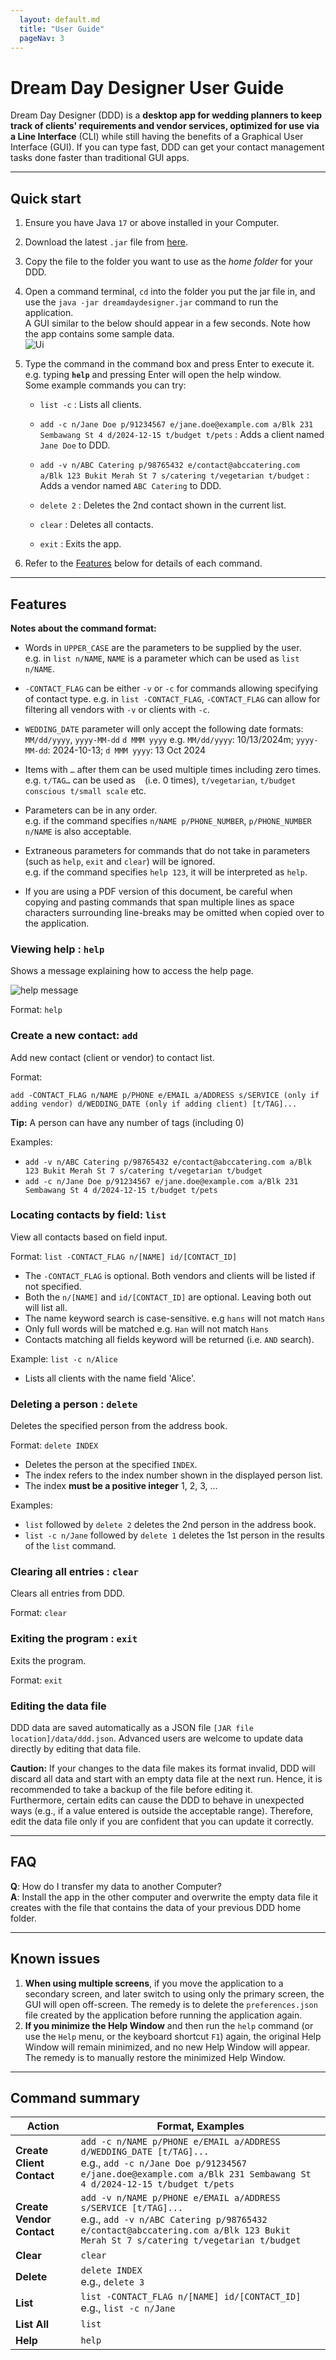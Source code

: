 ```yaml
---
  layout: default.md
  title: "User Guide"
  pageNav: 3
---
```


# Dream Day Designer User Guide

Dream Day Designer (DDD) is a **desktop app for wedding planners to keep track of clients' requirements and vendor services, optimized for use via a Line Interface** (CLI) while still having the benefits of a Graphical User Interface (GUI). If you can type fast, DDD can get your contact management tasks done faster than traditional GUI apps.

<!-- * Table of Contents -->
<page-nav-print />

--------------------------------------------------------------------------------------------------------------------

## Quick start

1. Ensure you have Java `17` or above installed in your Computer.

1. Download the latest `.jar` file from [here](https://github.com/AY2425S1-CS2103T-F13-3/tp/releases).

1. Copy the file to the folder you want to use as the _home folder_ for your DDD.

1. Open a command terminal, `cd` into the folder you put the jar file in, and use the `java -jar dreamdaydesigner.jar` command to run the application.<br>
   A GUI similar to the below should appear in a few seconds. Note how the app contains some sample data.<br>
   ![Ui](images/Ui.png)

1. Type the command in the command box and press Enter to execute it. e.g. typing **`help`** and pressing Enter will open the help window.<br>
   Some example commands you can try:

   * `list -c` : Lists all clients.

   * `add -c n/Jane Doe p/91234567 e/jane.doe@example.com a/Blk 231 Sembawang St 4 d/2024-12-15 t/budget t/pets` : Adds a client named `Jane Doe` to DDD.
   
   * `add -v n/ABC Catering p/98765432 e/contact@abccatering.com a/Blk 123 Bukit Merah St 7 s/catering t/vegetarian t/budget` : Adds a vendor named `ABC Catering` to DDD.

   * `delete 2` : Deletes the 2nd contact shown in the current list.

   * `clear` : Deletes all contacts.

   * `exit` : Exits the app.

1. Refer to the [Features](#features) below for details of each command.

--------------------------------------------------------------------------------------------------------------------

## Features

<box type="info" seamless>

**Notes about the command format:**<br>

* Words in `UPPER_CASE` are the parameters to be supplied by the user.<br>
  e.g. in `list n/NAME`, `NAME` is a parameter which can be used as `list n/NAME`.

* `-CONTACT_FLAG` can be either `-v` or `-c` for commands allowing specifying of contact type.
  e.g. in `list -CONTACT_FLAG`, `-CONTACT_FLAG` can allow for filtering all vendors with `-v` or clients with `-c`.

* `WEDDING_DATE` parameter will only accept the following date formats: `MM/dd/yyyy`, `yyyy-MM-dd` `d MMM yyyy`
  e.g. `MM/dd/yyyy`: 10/13/2024m; `yyyy-MM-dd`: 2024-10-13; `d MMM yyyy`: 13 Oct 2024

* Items with `…`​ after them can be used multiple times including zero times.<br>
  e.g. `t/TAG…​` can be used as ` ` (i.e. 0 times), `t/vegetarian`, `t/budget conscious t/small scale` etc.

* Parameters can be in any order.<br>
  e.g. if the command specifies `n/NAME p/PHONE_NUMBER`, `p/PHONE_NUMBER n/NAME` is also acceptable.

* Extraneous parameters for commands that do not take in parameters (such as `help`, `exit` and `clear`) will be ignored.<br>
  e.g. if the command specifies `help 123`, it will be interpreted as `help`.

* If you are using a PDF version of this document, be careful when copying and pasting commands that span multiple lines as space characters surrounding line-breaks may be omitted when copied over to the application.
</box>

### Viewing help : `help`

Shows a message explaining how to access the help page.

![help message](images/helpMessage.png)

Format: `help`

### Create a new contact: `add`

Add new contact (client or vendor) to contact list.

Format:

`add -CONTACT_FLAG n/NAME p/PHONE e/EMAIL a/ADDRESS s/SERVICE (only if adding vendor) d/WEDDING_DATE (only if adding client) [t/TAG]...`

<box type="tip" seamless>

**Tip:** A person can have any number of tags (including 0)
</box>

Examples:
* `add -v n/ABC Catering p/98765432 e/contact@abccatering.com a/Blk 123 Bukit Merah St 7 s/catering t/vegetarian t/budget`
* `add -c n/Jane Doe p/91234567 e/jane.doe@example.com a/Blk 231 Sembawang St 4 d/2024-12-15 t/budget t/pets`

### Locating contacts by field: `list`

View all contacts based on field input.

Format:
`list -CONTACT_FLAG n/[NAME] id/[CONTACT_ID]`

* The `-CONTACT_FLAG` is optional. Both vendors and clients will be listed if not specified.
* Both the `n/[NAME]` and `id/[CONTACT_ID]` are optional. Leaving both out will list all.
* The name keyword search is case-sensitive. e.g `hans` will not match `Hans`
* Only full words will be matched e.g. `Han` will not match `Hans`
* Contacts matching all fields keyword will be returned (i.e. `AND` search).

Example: `list -c n/Alice`

* Lists all clients with the name field 'Alice'.

### Deleting a person : `delete`

Deletes the specified person from the address book.

Format: `delete INDEX`

* Deletes the person at the specified `INDEX`.
* The index refers to the index number shown in the displayed person list.
* The index **must be a positive integer** 1, 2, 3, …​

Examples:
* `list` followed by `delete 2` deletes the 2nd person in the address book.
* `list -c n/Jane` followed by `delete 1` deletes the 1st person in the results of the `list` command.

### Clearing all entries : `clear`

Clears all entries from DDD.

Format: `clear`

### Exiting the program : `exit`

Exits the program.

Format: `exit`

### Editing the data file

DDD data are saved automatically as a JSON file `[JAR file location]/data/ddd.json`. Advanced users are welcome to update data directly by editing that data file.

<box type="warning" seamless>

**Caution:**
If your changes to the data file makes its format invalid, DDD will discard all data and start with an empty data file at the next run.  Hence, it is recommended to take a backup of the file before editing it.<br>
Furthermore, certain edits can cause the DDD to behave in unexpected ways (e.g., if a value entered is outside the acceptable range). Therefore, edit the data file only if you are confident that you can update it correctly.
</box>

--------------------------------------------------------------------------------------------------------------------

## FAQ

**Q**: How do I transfer my data to another Computer?<br>
**A**: Install the app in the other computer and overwrite the empty data file it creates with the file that contains the data of your previous DDD home folder.

--------------------------------------------------------------------------------------------------------------------

## Known issues

1. **When using multiple screens**, if you move the application to a secondary screen, and later switch to using only the primary screen, the GUI will open off-screen. The remedy is to delete the `preferences.json` file created by the application before running the application again.
2. **If you minimize the Help Window** and then run the `help` command (or use the `Help` menu, or the keyboard shortcut `F1`) again, the original Help Window will remain minimized, and no new Help Window will appear. The remedy is to manually restore the minimized Help Window.

--------------------------------------------------------------------------------------------------------------------

## Command summary

| Action                    | Format, Examples                                                                                                                                                                                   |
|---------------------------|----------------------------------------------------------------------------------------------------------------------------------------------------------------------------------------------------|
| **Create Client Contact** | `add -c n/NAME p/PHONE e/EMAIL a/ADDRESS d/WEDDING_DATE [t/TAG]...` <br> e.g., `add -c n/Jane Doe p/91234567 e/jane.doe@example.com a/Blk 231 Sembawang St 4 d/2024-12-15 t/budget t/pets`         |
| **Create Vendor Contact** | `add -v n/NAME p/PHONE e/EMAIL a/ADDRESS s/SERVICE [t/TAG]...` <br> e.g., `add -v n/ABC Catering p/98765432 e/contact@abccatering.com a/Blk 123 Bukit Merah St 7 s/catering t/vegetarian t/budget` |
| **Clear**                 | `clear`                                                                                                                                                                                            |
| **Delete**                | `delete INDEX`<br> e.g., `delete 3`                                                                                                                                                                |
| **List**                  | `list -CONTACT_FLAG n/[NAME] id/[CONTACT_ID]` <br> e.g., `list -c n/Jane`                                                                                                                          |
| **List All**              | `list`                                                                                                                                                                                             |
| **Help**                  | `help`                                                                                                                                                                                             |
